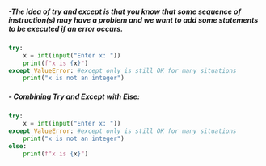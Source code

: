 ##### -The idea of try and except  is that you know that some sequence of instruction(s) may have a problem and we want to add some statements to be executed if an error occurs.

```python
try:
	x = int(input("Enter x: "))
	print(f"x is {x}")
except ValueError: #except only is still OK for many situations
	print("x is not an integer")
```

##### - Combining Try and Except with Else:

```python
try:
	x = int(input("Enter x: "))
except ValueError: #except only is still OK for many situations
	print("x is not an integer")
else:
	print(f"x is {x}")
```
